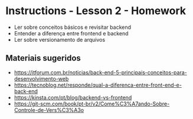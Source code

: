 # Instructions - Lesson 2 - Homework

- Ler sobre conceitos básicos e revisitar backend
- Entender a diferença entre frontend e backend
- Ler sobre versionamento de arquivos

## Materiais sugeridos
- https://itforum.com.br/noticias/back-end-5-principais-conceitos-para-desenvolvimento-web
- https://tecnoblog.net/responde/qual-a-diferenca-entre-front-end-e-back-end
- https://kinsta.com/pt/blog/backend-vs-frontend
- https://git-scm.com/book/pt-br/v2/Come%C3%A7ando-Sobre-Controle-de-Vers%C3%A3o